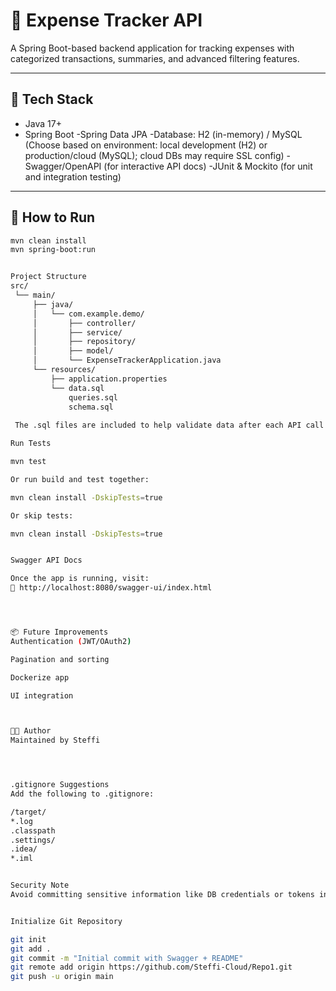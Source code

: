 # 💸 Expense Tracker API

A Spring Boot-based backend application for tracking expenses with categorized transactions, summaries, and advanced filtering features.


---

## 🔧 Tech Stack

- Java 17+
- Spring Boot
-Spring Data JPA
-Database: H2 (in-memory) / MySQL
(Choose based on environment: local development (H2) or production/cloud (MySQL); cloud DBs may require SSL config)
-Swagger/OpenAPI (for interactive API docs)
-JUnit & Mockito (for unit and integration testing)
---

## 🚀 How to Run

```bash
mvn clean install
mvn spring-boot:run


Project Structure
src/
 └── main/
     ├── java/
     │   └── com.example.demo/
     │       ├── controller/
     │       ├── service/
     │       ├── repository/
     │       ├── model/
     │       └── ExpenseTrackerApplication.java
     └── resources/
         ├── application.properties
         └── data.sql
		     queries.sql
			 schema.sql
			 
 The .sql files are included to help validate data after each API call or to use with Testcontainers while testing use cases.

Run Tests

mvn test

Or run build and test together:

mvn clean install -DskipTests=true

Or skip tests:

mvn clean install -DskipTests=true


Swagger API Docs

Once the app is running, visit:
📍 http://localhost:8080/swagger-ui/index.html




📦 Future Improvements
Authentication (JWT/OAuth2)

Pagination and sorting

Dockerize app

UI integration



🧑‍💻 Author
Maintained by Steffi




.gitignore Suggestions
Add the following to .gitignore:

/target/
*.log
.classpath
.settings/
.idea/
*.iml


Security Note
Avoid committing sensitive information like DB credentials or tokens in application.properties or application.yml.


Initialize Git Repository

git init
git add .
git commit -m "Initial commit with Swagger + README"
git remote add origin https://github.com/Steffi-Cloud/Repo1.git
git push -u origin main

